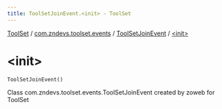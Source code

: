 ```yaml
---
title: ToolSetJoinEvent.<init> - ToolSet
---
```


[ToolSet](../../index.html) / [com.zndevs.toolset.events](../index.html) / [ToolSetJoinEvent](index.html) / [&lt;init&gt;](./-init-.html)

# &lt;init&gt;

`ToolSetJoinEvent()`

Class com.zndevs.toolset.events.ToolSetJoinEvent created by zoweb
for ToolSet

